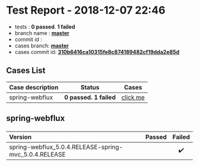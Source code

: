 # Test Report - 2018-12-07 22:46

- tests  : **0 passed**. **1 failed**
- branch name : **[master](https://github.com/apache/incubator-skywalking/tree/master)**
- commit id : **[](https://github.com/apache/incubator-skywalking/commit/)**
- cases branch: **[master](https://github.com/SkywalkingTest/skywalking-autotest-scenarios/tree/master)**
- cases commit id: **[310b6416ca10315fe8c874189482cf19dda2e85d](https://github.com/SkywalkingTest/skywalking-autotest-scenarios/commit/310b6416ca10315fe8c874189482cf19dda2e85d)**

## Cases List

| Case description | Status | Cases|
|:-----|:-----:|:-----:|
|spring-webflux| **0 passed. 1 failed**| [click me](#spring-webflux) |

## spring-webflux

### 
|  Version     | Passed | Failed|
|:------------- |:-------:|:-----:|
| spring-webflux_5.0.4.RELEASE-spring-mvc_5.0.4.RELEASE  | |:heavy_check_mark:|

